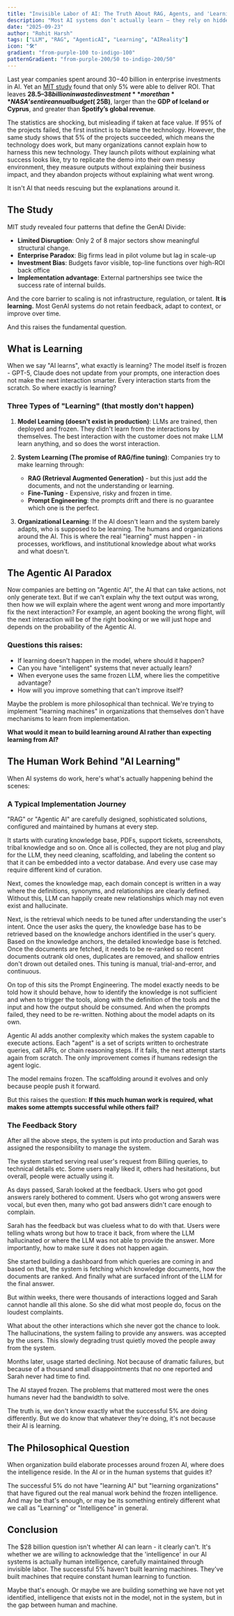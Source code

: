 ```yaml
---
title: "Invisible Labor of AI: The Truth About RAG, Agents, and 'Learning'"
description: "Most AI systems don’t actually learn — they rely on hidden human work to keep them useful."
date: "2025-09-23"
author: "Rohit Harsh"
tags: ["LLM", "RAG", "AgenticAI", "Learning", "AIReality"]
icon: "🛠️"
gradient: "from-purple-100 to-indigo-100"
patternGradient: "from-purple-200/50 to-indigo-200/50"
---
```


Last year companies spent around $30-$40 billion in enterprise investments in AI. Yet an [MIT study](https://mlq.ai/media/quarterly_decks/v0.1_State_of_AI_in_Business_2025_Report.pdf) found that only 5% were able to deliver ROI. 
That leaves **$28.5–38 billion in wasted investment** more than **NASA’s entire annual budget (~$25B)**, larger than the **GDP of Iceland or Cyprus**, and greater than **Spotify’s global revenue**.  

The statistics are shocking, but misleading if taken at face value. If 95% of the projects failed, the first instinct is to blame the technology. However, the same study shows that 5% of the projects succeeded, which means the technology does work, but many organizations cannot explain how to harness this new technology. They launch pilots without explaining what success looks like, try to replicate the demo into their own messy environment, they measure outputs without explaining their business impact, and they abandon projects without explaining what went wrong.

It isn't AI that needs rescuing but the explanations around it.

## The Study

MIT study revealed four patterns that define the GenAI Divide:

- **Limited Disruption**: Only 2 of 8 major sectors show meaningful structural change.
- **Enterprise Paradox**: Big firms lead in pilot volume but lag in scale-up
- **Investment Bias**: Budgets favor visible, top-line functions over high-ROI back office
- **Implementation advantage**: External partnerships see twice the success rate of internal builds.

And the core barrier to scaling is not infrastructure, regulation, or talent. **It is learning.** Most GenAI systems do not retain feedback, adapt to context, or improve over time.

And this raises the fundamental question.

## What is Learning

When we say "AI learns", what exactly is learning? The model itself is frozen - GPT-5, Claude does not update from your prompts, one interaction does not make the next interaction smarter. Every interaction starts from the scratch. So where exactly is learning?

### Three Types of "Learning" (that mostly don't happen)

1. **Model Learning (doesn't exist in production)**: LLMs are trained, then deployed and frozen. They didn't learn from the interactions by themselves. The best interaction with the customer does not make LLM learn anything, and so does the worst interaction.

2. **System Learning (The promise of RAG/fine tuning)**: Companies try to make learning through:
   - **RAG (Retrieval Augmented Generation)** - but this just add the documents, and not the understanding or learning.
   - **Fine-Tuning** - Expensive, risky and frozen in time.
   - **Prompt Engineering**: the prompts drift and there is no guarantee which one is the perfect.

3. **Organizational Learning**: If the AI doesn't learn and the system barely adapts, who is supposed to be learning. The humans and organizations around the AI. This is where the real "learning" must happen - in processes, workflows, and institutional knowledge about what works and what doesn't.

## The Agentic AI Paradox

Now companies are betting on "Agentic AI", the AI that can take actions, not only generate text. But if we can't explain why the text output was wrong, then how we will explain where the agent went wrong and more importantly fix the next interaction? For example, an agent booking the wrong flight, will the next interaction will be of the right booking or we will just hope and depends on the probability of the Agentic AI.

### Questions this raises:

- If learning doesn't happen in the model, where should it happen?
- Can you have "intelligent" systems that never actually learn?
- When everyone uses the same frozen LLM, where lies the competitive advantage?
- How will you improve something that can't improve itself?

Maybe the problem is more philosophical than technical. We're trying to implement "learning machines" in organizations that themselves don't have mechanisms to learn from implementation.

**What would it mean to build learning around AI rather than expecting learning from AI?**

## The Human Work Behind "AI Learning"

When AI systems do work, here's what's actually happening behind the scenes:

### A Typical Implementation Journey

"RAG" or "Agentic AI" are carefully designed, sophisticated solutions, configured and maintained by humans at every step.

It starts with curating knowledge base, PDFs, support tickets, screenshots, tribal knowledge and so on. Once all is collected, they are not plug and play for the LLM, they need cleaning, scaffolding, and labeling the content so that it can be embedded into a vector database. And every use case may require different kind of curation.

Next, comes the knowledge map, each domain concept is written in a way where the definitions, synonyms, and relationships are clearly defined. Without this, LLM can happily create new relationships which may not even exist and hallucinate.

Next, is the retrieval which needs to be tuned after understanding the user's intent. Once the user asks the query, the knowledge base has to be retrieved based on the knowledge anchors identified in the user's query. Based on the knowledge anchors, the detailed knowledge base is fetched. Once the documents are fetched, it needs to be re-ranked so recent documents outrank old ones, duplicates are removed, and shallow entries don't drown out detailed ones. This tuning is manual, trial-and-error, and continuous.

On top of this sits the Prompt Engineering. The model exactly needs to be told how it should behave, how to identify the knowledge is not sufficient and when to trigger the tools, along with the definition of the tools and the input and how the output should be consumed. And when the prompts failed, they need to be re-written. Nothing about the model adapts on its own.

Agentic AI adds another complexity which makes the system capable to execute actions. Each "agent" is a set of scripts written to orchestrate queries, call APIs, or chain reasoning steps. If it fails, the next attempt starts again from scratch. The only improvement comes if humans redesign the agent logic.

The model remains frozen. The scaffolding around it evolves and only because people push it forward.

But this raises the question: **If this much human work is required, what makes some attempts successful while others fail?**

### The Feedback Story

After all the above steps, the system is put into production and Sarah was assigned the responsibility to manage the system.

The system started serving real user's request from Billing queries, to technical details etc. Some users really liked it, others had hesitations, but overall, people were actually using it.

As days passed, Sarah looked at the feedback. Users who got good answers rarely bothered to comment. Users who got wrong answers were vocal, but even then, many who got bad answers didn't care enough to complain.

Sarah has the feedback but was clueless what to do with that. Users were telling whats wrong but how to trace it back, from where the LLM hallucinated or where the LLM was not able to provide the answer. More importantly, how to make sure it does not happen again. 

She started building a dashboard from which queries are coming in and based on that, the system is fetching which knowledge documents, how the documents are ranked. And finally what are surfaced infront of the LLM for the final answer. 

But within weeks, there were thousands of interactions logged and Sarah cannot handle all this alone. So she did what most people do, focus on the loudest complaints. 

What about the other interactions which she never got the chance to look. The hallucinations, the system failing to provide any answers. was accepted by the users. This slowly degrading trust quietly moved the people away from the system. 

Months later, usage started declining. Not because of dramatic failures, but because of a thousand small disappointments that no one reported and Sarah never had time to find.

The AI stayed frozen. The problems that mattered most were the ones humans never had the bandwidth to solve.

The truth is, we don't know exactly what the successful 5% are doing differently. But we do know that whatever they're doing, it's not because their AI is learning.

## The Philosophical Question

When organization build elaborate processes around frozen AI, where does the intelligence reside. In the AI or in the human systems that guides it?

The successful 5% do not have "learning AI" but "learning organizations" that have figured out the real manual work behind the frozen intelligence. And may be that's enough, or may be its something entirely different what we call as "Learning" or "Intelligence" in general.

## Conclusion

The $28 billion question isn't whether AI can learn - it clearly can't. It's whether we are willing to acknowledge that the 'intelligence' in our AI systems is actually human intelligence, carefully maintained through invisible labor. The successful 5% haven't built learning machines. They've built machines that require constant human learning to function.

Maybe that's enough. Or maybe we are building something we have not yet identified, intelligence that exists not in the model, not in the system, but in the gap between human and machine.
